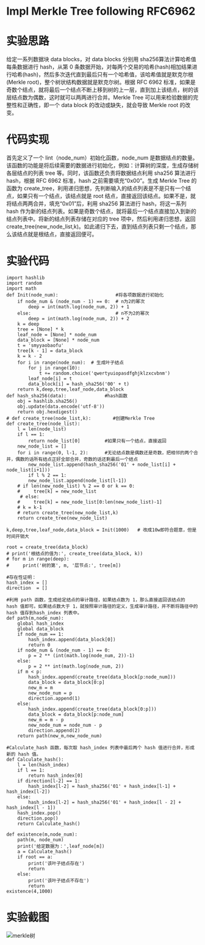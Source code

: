 # Impl Merkle Tree following RFC6962 
# 实验思路
给定一系列数据块 data blocks，对 data blocks 分别用 sha256算法计算哈希值每条数据进行 hash，从第 0 条数据开始，对每两个交易的哈希(hash)相加结果进行哈希(hash)，然后多次迭代直到最后只有一个哈希值，该哈希值就是默克尔根(Merkle root)，整个树状结构数据就是默克尔树。根据 RFC 6962 标准，如果是奇数个结点，就将最后一个结点不断上移到树的上一层，直到加上该结点，树的该层结点数为偶数，这时就可以两两进行合并。Merkle Tree 可以用来检验数据的完整性和正确性，即一个 data block 的改动或缺失，就会导致 Merkle root 的改变。
# 代码实现
首先定义了一个 Iint（node_num）初始化函数，node_num 是数据结点的数量。该函数的功能是将后续需要的数据进行初始化，例如：计算树的深度，生成存储树各层结点的列表 tree 等。同时，该函数还负责将数据结点利用 sha256 算法进行 hash，根据 RFC 6962 标准，hash 之前需要填充“0x00”。生成 Merkle Tree 的函数为 create_tree，利用递归思想，先判断输入的结点列表是不是只有一个结点，如果只有一个结点，该结点就是 root 结点，直接返回该结点。如果不是，就将结点两两合并，填充“0x01”后，利用 sha256 算法进行 hash，将这一系列 hash 作为新的结点列表。如果是奇数个结点，就将最后一个结点直接加入到新的结点列表中。将新的结点列表存储在对应的 tree 项中，然后利用递归思想，返回 create_tree(new_node_list,k)。如此递归下去，直到结点列表只剩一个结点，那么该结点就是根结点，直接返回便可。
# 实验代码
    import hashlib
    import random
    import math
    def Init(node_num):                     #将各项数据进行初始化
        if node_num & (node_num - 1) == 0:  # n为2的幂次
            deep = int(math.log(node_num, 2)) + 1
        else:                               # n不为2的幂次
            deep = int(math.log(node_num, 2)) + 2
        k = deep
        tree = [None] * k
        leaf_node = [None] * node_num
        data_block = [None] * node_num
        t = 'smyyaobaofu'
        tree[k - 1] = data_block
        k = k - 2
        for i in range(node_num):  # 生成叶子结点
            for j in range(10):
                t += random.choice('qwertyuiopasdfghjklzxcvbnm')
            leaf_node[i] = t
            data_block[i] = hash_sha256('00' + t)
        return k,deep,tree,leaf_node,data_block
    def hash_sha256(data):              #hash函数
        obj = hashlib.sha256()
        obj.update(data.encode('utf-8'))
        return obj.hexdigest()
    # def create_tree(node_list,k):        #创建Merkle Tree
    def create_tree(node_list):
        l = len(node_list)
        if l == 1:
            return node_list[0]         #如果只有一个结点，直接返回
        new_node_list = []
        for i in range(0, l-1, 2):      #无论结点数是偶数还是奇数，把相邻的两个合并，偶数的话所有结点正好全部合并，奇数的话还剩最后一个结点
            new_node_list.append(hash_sha256('01' + node_list[i] + node_list[i+1]))
            if l % 2 == 1:
            new_node_list.append(node_list[l-1])
        # if len(new_node_list) % 2 == 0 or k == 0:
        #     tree[k] = new_node_list
         # else:
        #     tree[k] = new_node_list[0:len(new_node_list)-1]
        # k = k-1
        # return create_tree(new_node_list,k)
        return create_tree(new_node_list)

    k,deep,tree,leaf_node,data_block = Init(1000)   # 改成10w即符合题意，但是时间开销大
    
    root = create_tree(data_block)
    # print('根结点的值为:', create_tree(data_block, k))
    # for m in range(deep):
    #     print('树的第', m, '层节点:', tree[m])

    #存在性证明：
    hash_index = []
    direction  = []

    #利用 path 函数，生成给定结点的审计路径，如果结点数为 1，那么直接返回该结点的 hash 值即可。如果结点数大于 1，就按照审计路径的定义，生成审计路径，并不断将路径中的 hash 值存到hash_index 列表中。
    def path(m,node_num): 
        global hash_index
        global data_block
        if node_num == 1:
            hash_index.append(data_block[0])
            return 0
        if node_num & (node_num - 1) == 0:
            p = 2 ** (int(math.log(node_num, 2))-1)
        else:
            p = 2 ** int(math.log(node_num, 2))
        if m < p:
            hash_index.append(create_tree(data_block[p:node_num]))
            data_block = data_block[0:p]
            new_m = m
            new_node_num = p
            direction.append(1)
        else:
            hash_index.append(create_tree(data_block[0:p]))
            data_block = data_block[p:node_num]
            new_m = m - p
            new_node_num = node_num - p
            direction.append(2)
        return path(new_m,new_node_num)
    
    #Calculate_hash 函数，每次取 hash_index 列表中最后两个 hash 值进行合并，形成新的 hash 值。
    def Calculate_hash():
        l = len(hash_index)
        if l == 1:
            return hash_index[0]
        if direction[l-2] == 1:
            hash_index[l-2] = hash_sha256('01' + hash_index[l-1] + hash_index[l-2])
        else:
            hash_index[l-2] = hash_sha256('01' + hash_index[l - 2] + hash_index[l - 1])
        hash_index.pop()
        direction.pop()
        return Calculate_hash()
    
    def existence(m,node_num):
        path(m, node_num)
        print('给定数据为：',leaf_node[m])
        a = Calculate_hash()
        if root == a:
            print('该叶子结点存在')
            return
        else:
            print('该叶子结点不存在')
            return
    existence(4,1000)

# 实验截图
![merkle树](https://user-images.githubusercontent.com/109722365/181865428-56484304-cac8-4c2c-a10e-3528fac8dc40.png)
